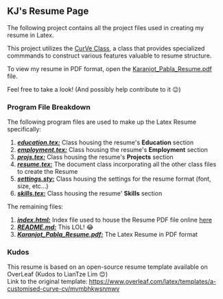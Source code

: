 ## KJ's Resume Page

The following project contains all the project files used in creating my resume in Latex. 

This project utilizes the [CurVe Class](https://ctan.org/pkg/curve), a class that provides specialized commmands to construct various features valuable to resume structure.

To view my resume in PDF format, open the [Karanjot_Pabla_Resume.pdf](https://github.com/kjpabla/Resume/blob/master/Karanjot_Pabla_Resume.pdf) file.

Feel free to take a look! (And possibly help contribute to it 😉)

### Program File Breakdown
The following program files are used to make up the Latex Resume specifically:
1. ***[education.tex:](https://github.com/kjpabla/Resume/blob/master/education.tex)*** Class housing the resume's **Education** section
2. ***[employment.tex:](https://github.com/kjpabla/Resume/blob/master/employment.tex)*** Class housing the resume's **Employment** section
3. ***[projs.tex:](https://github.com/kjpabla/Resume/blob/master/projs.tex)*** Class housing the resume's **Projects** section
4. ***[resume.tex:](https://github.com/kjpabla/Resume/blob/master/resume.tex)*** The document class incorporating all the other class files to create the Resume 
5. ***[settings.sty:](https://github.com/kjpabla/Resume/blob/master/settings.sty)*** Class housing the settings for the resume format (font, size, etc...)
6. ***[skills.tex:](https://github.com/kjpabla/Resume/blob/master/skills.tex)*** Class housing the resume' **Skills** section

The remaining files:
1. ***[index.html:](https://github.com/kjpabla/Resume/blob/master/index.html)*** Index file used to house the Resume PDF file online [here](https://kjpabla.github.io/Resume/)
2. ***[README.md:](https://github.com/kjpabla/Resume/blob/master/README.md)*** This LOL! 😂
3. ***[Karanjot_Pabla_Resume.pdf:](https://github.com/kjpabla/Resume/blob/master/Karanjot_Pabla_Resume.pdf)*** The Latex Resume in PDF format


### Kudos
This resume is based on an open-source resume template available on OverLeaf (Kudos to LianTze Lim 😊)\
Link to the original template: https://www.overleaf.com/latex/templates/a-customised-curve-cv/mvmbhkwsnmwv 
